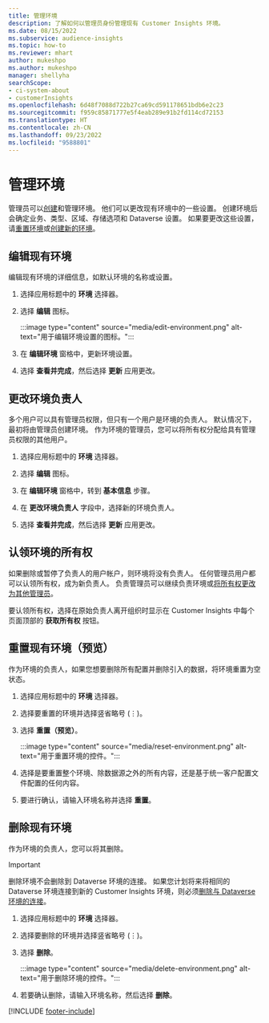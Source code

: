```yaml
---
title: 管理环境
description: 了解如何以管理员身份管理现有 Customer Insights 环境。
ms.date: 08/15/2022
ms.subservice: audience-insights
ms.topic: how-to
ms.reviewer: mhart
author: mukeshpo
ms.author: mukeshpo
manager: shellyha
searchScope:
- ci-system-about
- customerInsights
ms.openlocfilehash: 6d48f7088d722b27ca69cd591178651bdb6e2c23
ms.sourcegitcommit: f959c85871777e5f4eab289e91b2fd114cd72153
ms.translationtype: HT
ms.contentlocale: zh-CN
ms.lasthandoff: 09/23/2022
ms.locfileid: "9588801"
---
```

# <a name="manage-environments"></a>管理环境

管理员可以[创建](create-environment.md)和管理环境。 他们可以更改现有环境中的一些设置。 创建环境后会确定业务、类型、区域、存储选项和 Dataverse 设置。 如果要更改这些设置，请[重置环境](#reset-an-existing-environment-preview)或[创建新的环境](create-environment.md)。

## <a name="edit-an-existing-environment"></a>编辑现有环境

编辑现有环境的详细信息，如默认环境的名称或设置。

1. 选择应用标题中的 **环境** 选择器。

1. 选择 **编辑** 图标。

   :::image type="content" source="media/edit-environment.png" alt-text="用于编辑环境设置的图标。":::

1. 在 **编辑环境** 窗格中，更新环境设置。

1. 选择 **查看并完成**，然后选择 **更新** 应用更改。

## <a name="change-the-owner-of-an-environment"></a>更改环境负责人

多个用户可以具有管理员权限，但只有一个用户是环境的负责人。 默认情况下，最初将由管理员创建环境。 作为环境的管理员，您可以将所有权分配给具有管理员权限的其他用户。

1. 选择应用标题中的 **环境** 选择器。

1. 选择 **编辑** 图标。

1. 在 **编辑环境** 窗格中，转到 **基本信息** 步骤。

1. 在 **更改环境负责人** 字段中，选择新的环境负责人。  

1. 选择 **查看并完成**，然后选择 **更新** 应用更改。

## <a name="claim-ownership-of-an-environment"></a>认领环境的所有权

如果删除或暂停了负责人的用户帐户，则环境将没有负责人。 任何管理员用户都可以认领所有权，成为新负责人。 负责管理员可以继续负责环境或[将所有权更改为其他管理员](#change-the-owner-of-an-environment)。

要认领所有权，选择在原始负责人离开组织时显示在 Customer Insights 中每个页面顶部的 **获取所有权** 按钮。

## <a name="reset-an-existing-environment-preview"></a>重置现有环境（预览）

作为环境的负责人，如果您想要删除所有配置并删除引入的数据，将环境重置为空状态。

1. 选择应用标题中的 **环境** 选择器。

1. 选择要重置的环境并选择竖省略号 (&vellip;)。

1. 选择 **重置（预览）**。

   :::image type="content" source="media/reset-environment.png" alt-text="用于重置环境的控件。":::

1. 选择是要重置整个环境、除数据源之外的所有内容，还是基于统一客户配置文件配置的任何内容。

1. 要进行确认，请输入环境名称并选择 **重置**。

## <a name="delete-an-existing-environment"></a>删除现有环境

作为环境的负责人，您可以将其删除。

> [!IMPORTANT]
> 删除环境不会删除到 Dataverse 环境的连接。 如果您计划将来将相同的 Dataverse 环境连接到新的 Customer Insights 环境，则必须[删除与 Dataverse 环境的连接](customer-insights-dataverse.md#remove-an-existing-connection-to-a-dataverse-environment)。

1. 选择应用标题中的 **环境** 选择器。

1. 选择要删除的环境并选择竖省略号 (&vellip;)。 

1. 选择 **删除**。

   :::image type="content" source="media/delete-environment.png" alt-text="用于删除环境的控件。":::

1. 若要确认删除，请输入环境名称，然后选择 **删除**。

[!INCLUDE [footer-include](includes/footer-banner.md)]
